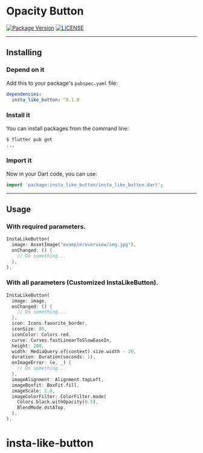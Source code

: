 # Opacity Button 

[![Package Version](https://img.shields.io/pub/v/insta_like_button?color=red)](https://github.com/lomsa-dev/insta_like_button "Published package version")
[![LICENSE](https://img.shields.io/badge/License-MIT-red.svg)](https://github.com/lomsa-dev/http-mock-adapter#License "Project's LICENSE section")

---
## Installing

### Depend on it

Add this to your package's `pubspec.yaml` file:

```yaml
dependencies:
  insta_like_button: ^0.1.0
```

### Install it

You can install packages from the command line:

```sh
$ flutter pub get
...
```
### Import it

Now in your Dart code, you can use:

```dart
import 'package:insta_like_button/insta_like_button.dart';
```
---
## Usage 

### With required parameters.
```dart
InstaLikeButton(
  image: AssetImage("example/overview/img.jpg"),
  onChanged: () {
    // Do something...
  },
),
```

### With all parameters (Customized InstaLikeButton).
```dart
InstaLikeButton(
  image: image,
  onChanged: () {
    // Do something...
  },
  icon: Icons.favorite_border,
  iconSize: 80,
  iconColor: Colors.red,
  curve: Curves.fastLinearToSlowEaseIn,
  height: 200,
  width: MediaQuery.of(context).size.width - 20,
  duration: Duration(seconds: 1),
  onImageError: (e, _) {
    // Do something...
  },
  imageAlignment: Alignment.topLeft,
  imageBoxfit: BoxFit.fill,
  imageScale: 2.0,
  imageColorFilter: ColorFilter.mode(
    Colors.black.withOpacity(0.5),
    BlendMode.dstATop,
  ),
),
```
# insta-like-button
